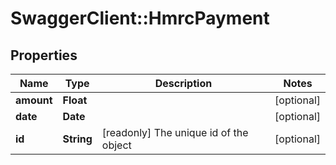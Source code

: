 # SwaggerClient::HmrcPayment

## Properties
Name | Type | Description | Notes
------------ | ------------- | ------------- | -------------
**amount** | **Float** |  | [optional] 
**date** | **Date** |  | [optional] 
**id** | **String** | [readonly] The unique id of the object | [optional] 

